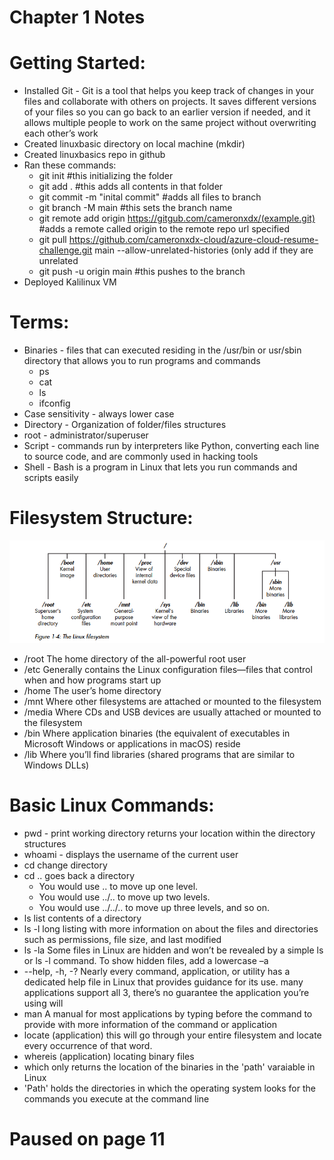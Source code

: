 # Chapter 1 Notes 

# Getting Started:
- Installed Git - Git is a tool that helps you keep track of changes in your files and collaborate with others on projects. It saves different versions of your files so you can go back to an earlier version if needed, and it allows multiple people to work on the same project without overwriting each other’s work
- Created linuxbasic directory on local machine (mkdir)
- Created linuxbasics repo in github
- Ran these commands:
    - git init #this initializing the folder
    - git add .  #this adds all contents in that folder
    - git commit -m "inital commit" #adds all files to branch
    - git branch -M main #this sets the branch name
    - git remote add origin https://gitgub.com/cameronxdx/(example.git)  #adds a remote called origin to the remote repo url specified
    - git pull https://github.com/cameronxdx-cloud/azure-cloud-resume-challenge.git main --allow-unrelated-histories (only add if they are unrelated
    - git push -u origin main #this pushes to the branch
- Deployed Kalilinux VM


# Terms:
* Binaries - files that can executed residing in the /usr/bin or usr/sbin directory that allows you to run programs and commands
    - ps 
    - cat 
    - ls 
    - ifconfig
* Case sensitivity - always lower case 
* Directory - Organization of folder/files structures
* root - administrator/superuser
* Script - commands run by interpreters like Python, converting each line to source code, and are commonly used in hacking tools
* Shell - Bash is a program in Linux that lets you run commands and scripts easily


# Filesystem Structure:
![alt text](image.png)
- /root The home directory of the all-powerful root user
- /etc Generally contains the Linux configuration files—files that control when and how programs start up
- /home The user’s home directory
- /mnt Where other filesystems are attached or mounted to the
filesystem
- /media Where CDs and USB devices are usually attached or mounted
to the filesystem
- /bin Where application binaries (the equivalent of executables in
Microsoft Windows or applications in macOS) reside
- /lib Where you’ll find libraries (shared programs that are similar to
Windows DLLs)

# Basic Linux Commands:
- pwd - print working directory returns your location within the directory structures
- whoami - displays the username of the current user
- cd change directory
- cd .. goes back a directory 
    - You would use .. to move up one level.
    - You would use ../.. to move up two levels.
    - You would use ../../.. to move up three levels, and so on.
- ls list contents of a directory 
- ls -l long listing with more information on about the files and directories such as permissions, file size, and last modified 
- ls -la Some files in Linux are hidden and won’t be revealed by a simple ls or
ls -l command. To show hidden files, add a lowercase –a
- --help, -h, -? Nearly every command, application, or utility has a dedicated help file in
Linux that provides guidance for its use. many applications support all 3, there’s no guarantee the application you’re using will 
- man A manual for most applications by typing before the command to provide with more information of the command or application 
- locate (application) this will go through your entire
filesystem and locate every occurrence of that word.
- whereis (application) locating binary files 
- which only returns the location of the binaries in the 'path' varaiable in Linux
- 'Path' holds the directories in which the operating system looks for the commands you execute at the command line

# Paused on page 11 